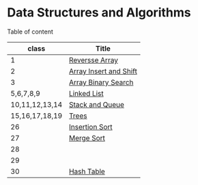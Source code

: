 # Data Structures and Algorithms

Table of content

|class | Title|
|---|---|
|1|[Reversse Array](class01-reverse-array/array-reverse.md)|
|2|[Array Insert and Shift](class02-array-insert-shift/README.md)|
|3|[Array Binary Search](class03-binary-search/README.md)|
|5,6,7,8,9|[Linked List](class05-linked-list/README.md)|
|10,11,12,13,14|[Stack and Queue](class10-stack-and-queue/README.md)|
|15,16,17,18,19|[Trees](class15_trees/README.md)|
|26|[Insertion Sort](class26-insertion-sort/README.md)|
|27|[Merge Sort](class27_merge_sort/README.md)
|28||
|29||
|30|[Hash Table](hash_table/README.md)